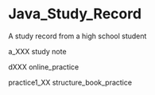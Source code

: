 # Java_Study_Record
A study record from a high school student

a_XXX study note

dXXX online_practice

practice1_XX structure_book_practice
